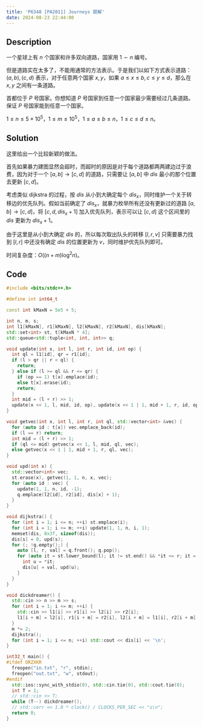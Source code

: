 ```yaml
---
title: 'P6348 [PA2011] Journeys 题解'
date: 2024-08-23 22:44:00
---
```


## Description

一个星球上有 $n$ 个国家和许多双向道路，国家用 $1\sim n$ 编号。

但是道路实在太多了，不能用通常的方法表示。于是我们以如下方式表示道路：$(a,b),(c,d)$ 表示，对于任意两个国家 $x,y$，如果 $a\le x\le b,c\le y\le d$，那么在 $x,y$ 之间有一条道路。

首都位于 $P$ 号国家。你想知道 $P$ 号国家到任意一个国家最少需要经过几条道路。保证 $P$ 号国家能到任意一个国家。

$1\le n\le 5\times 10^5$，$1\le m\le 10^5$，$1\le a\le b\le n$，$1\le c\le d\le n$。

## Solution

这里给出一个比较新颖的做法。

首先如果暴力建图显然会超时，而超时的原因是对于每个道路都两两建边过于浪费，因为对于一个 $[a,b]\to[c,d]$ 的道路，只需要让 $[a,b]$ 中 $dis$ 最小的那个位置去更新 $[c,d]$。

考虑类似 dijkstra 的过程，按 $dis$ 从小到大确定每个 $dis_x$，同时维护一个关于转移边的优先队列。假如当前确定了 $dis_x$，就暴力枚举所有还没有更新过的道路 $[a,b]\to[c,d]$，将 $[c,d,dis_x+1]$ 加入优先队列，表示可以让 $[c,d]$ 这个区间里的 $dis$ 更新为 $dis_x+1$。

由于这里是从小到大确定 $dis$ 的，所以每次取出队头的转移 $[l,r,v]$ 只需要暴力找到 $[l,r]$ 中还没有确定 $dis$ 的位置更新为 $v$，同时维护优先队列即可。

时间复杂度：$O\left(\left(n+m\right)\log^2n\right)$。

## Code

```cpp
#include <bits/stdc++.h>

#define int int64_t

const int kMaxN = 5e5 + 5;

int n, m, s;
int l1[kMaxN], r1[kMaxN], l2[kMaxN], r2[kMaxN], dis[kMaxN];
std::set<int> st, t[kMaxN * 4];
std::queue<std::tuple<int, int, int>> q;

void update(int x, int l, int r, int id, int op) {
  int ql = l1[id], qr = r1[id];
  if (l > qr || r < ql) {
    return;
  } else if (l >= ql && r <= qr) {
    if (op == 1) t[x].emplace(id);
    else t[x].erase(id);
    return;
  }
  int mid = (l + r) >> 1;
  update(x << 1, l, mid, id, op), update(x << 1 | 1, mid + 1, r, id, op);
}

void getvec(int x, int l, int r, int ql, std::vector<int> &vec) {
  for (auto id : t[x]) vec.emplace_back(id);
  if (l == r) return;
  int mid = (l + r) >> 1;
  if (ql <= mid) getvec(x << 1, l, mid, ql, vec);
  else getvec(x << 1 | 1, mid + 1, r, ql, vec);
}

void upd(int x) {
  std::vector<int> vec;
  st.erase(x), getvec(1, 1, n, x, vec);
  for (auto id : vec) {
    update(1, 1, n, id, -1);
    q.emplace(l2[id], r2[id], dis[x] + 1);
  }
}

void dijkstra() {
  for (int i = 1; i <= n; ++i) st.emplace(i);
  for (int i = 1; i <= m; ++i) update(1, 1, n, i, 1);
  memset(dis, 0x3f, sizeof(dis));
  dis[s] = 0, upd(s);
  for (; !q.empty();) {
    auto [l, r, val] = q.front(); q.pop();
    for (auto it = st.lower_bound(l); it != st.end() && *it <= r; it = st.lower_bound(l)) {
      int u = *it;
      dis[u] = val, upd(u);
    }
  }
}

void dickdreamer() {
  std::cin >> n >> m >> s;
  for (int i = 1; i <= m; ++i) {
    std::cin >> l1[i] >> r1[i] >> l2[i] >> r2[i];
    l1[i + m] = l2[i], r1[i + m] = r2[i], l2[i + m] = l1[i], r2[i + m] = r1[i];
  }
  m *= 2;
  dijkstra();
  for (int i = 1; i <= n; ++i) std::cout << dis[i] << '\n';
}

int32_t main() {
#ifdef ORZXKR
  freopen("in.txt", "r", stdin);
  freopen("out.txt", "w", stdout);
#endif
  std::ios::sync_with_stdio(0), std::cin.tie(0), std::cout.tie(0);
  int T = 1;
  // std::cin >> T;
  while (T--) dickdreamer();
  // std::cerr << 1.0 * clock() / CLOCKS_PER_SEC << "s\n";
  return 0;
}
```